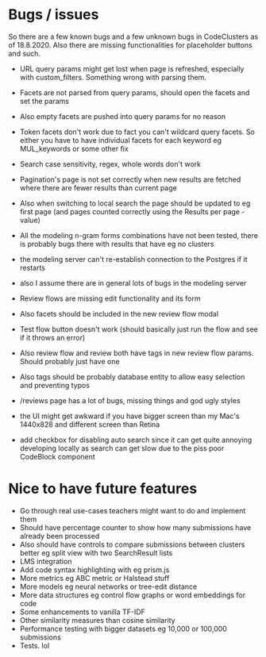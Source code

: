 # Bugs / issues

So there are a few known bugs and a few unknown bugs in CodeClusters as of 18.8.2020. Also there are missing functionalities for placeholder buttons and such.

* URL query params might get lost when page is refreshed, especially with custom_filters. Something wrong with parsing them.
* Facets are not parsed from query params, should open the facets and set the params
* Also empty facets are pushed into query params for no reason
* Token facets don't work due to fact you can't wildcard query facets. So either you have to have individual facets for each keyword eg MUL_keywords or some other fix

* Search case sensitivity, regex, whole words don't work

* Pagination's page is not set correctly when new results are fetched where there are fewer results than current page
* Also when switching to local search the page should be updated to eg first page (and pages counted correctly using the Results per page -value)

* All the modeling n-gram forms combinations have not been tested, there is probably bugs there with results that have eg no clusters

* the modeling server can't re-establish connection to the Postgres if it restarts
* also I assume there are in general lots of bugs in the modeling server

* Review flows are missing edit functionality and its form
* Also facets should be included in the new review flow modal
* Test flow button doesn't work (should basically just run the flow and see if it throws an error)
* Also review flow and review both have tags in new review flow params. Should probably just have one
* Also tags should be probably database entity to allow easy selection and preventing typos

* /reviews page has a lot of bugs, missing things and god ugly styles

* the UI might get awkward if you have bigger screen than my Mac's 1440x828 and different screen than Retina

* add checkbox for disabling auto search since it can get quite annoying developing locally as search can get slow due to the piss poor CodeBlock component

# Nice to have future features

* Go through real use-cases teachers might want to do and implement them
* Should have percentage counter to show how many submissions have already been processed
* Also should have controls to compare submissions between clusters better eg split view with two SearchResult lists
* LMS integration
* Add code syntax highlighting with eg prism.js
* More metrics eg ABC metric or Halstead stuff
* More models eg neural networks or tree-edit distance
* More data structures eg control flow graphs or word embeddings for code
* Some enhancements to vanilla TF-IDF
* Other similarity measures than cosine similarity
* Performance testing with bigger datasets eg 10,000 or 100,000 submissions
* Tests. lol
